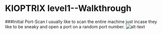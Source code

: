 # KIOPTRIX level1--Walkthrough


###Initial Port-Scan
I usually like to scan the entire machine just incase they like to be sneaky and open a port on a random port number.
![alt-text](https://github.com/pg-cy/CTF-Walkthrough/Images/nmapscan.png)
